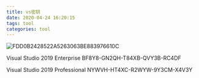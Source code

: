 ```yaml
---
title: vs密钥
date: 2020-04-24 16:20:15
tags: tool
categories: tool
---
```


![FDD0B2428522A5263063BE883976610C](https://i.loli.net/2020/04/24/zPmEtaBiTZo2Fhc.jpg)

Visual Studio 2019 Enterprise
BF8Y8-GN2QH-T84XB-QVY3B-RC4DF

Visual Studio 2019 Professional
NYWVH-HT4XC-R2WYW-9Y3CM-X4V3Y